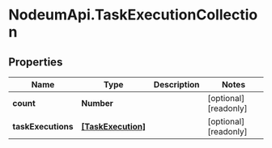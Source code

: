 # NodeumApi.TaskExecutionCollection

## Properties

Name | Type | Description | Notes
------------ | ------------- | ------------- | -------------
**count** | **Number** |  | [optional] [readonly] 
**taskExecutions** | [**[TaskExecution]**](TaskExecution.md) |  | [optional] [readonly] 


